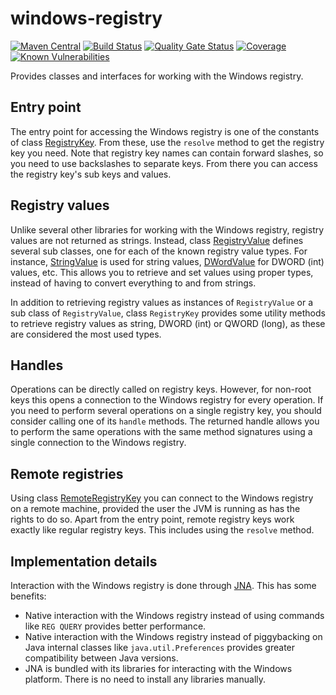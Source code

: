 # windows-registry
[![Maven Central](https://img.shields.io/maven-central/v/com.github.robtimus/windows-registry)](https://search.maven.org/artifact/com.github.robtimus/windows-registry)
[![Build Status](https://github.com/robtimus/windows-registry/actions/workflows/build.yml/badge.svg)](https://github.com/robtimus/windows-registry/actions/workflows/build.yml)
[![Quality Gate Status](https://sonarcloud.io/api/project_badges/measure?project=com.github.robtimus%3Awindows-registry&metric=alert_status)](https://sonarcloud.io/summary/overall?id=com.github.robtimus%3Awindows-registry)
[![Coverage](https://sonarcloud.io/api/project_badges/measure?project=com.github.robtimus%3Awindows-registry&metric=coverage)](https://sonarcloud.io/summary/overall?id=com.github.robtimus%3Awindows-registry)
[![Known Vulnerabilities](https://snyk.io/test/github/robtimus/windows-registry/badge.svg)](https://snyk.io/test/github/robtimus/windows-registry)

Provides classes and interfaces for working with the Windows registry.

## Entry point

The entry point for accessing the Windows registry is one of the constants of class [RegistryKey](https://robtimus.github.io/windows-registry/apidocs/com.github.robtimus.os.windows.registry/com/github/robtimus/os/windows/registry/RegistryKey.html). From these, use the `resolve` method to get the registry key you need. Note that registry key names can contain forward slashes, so you need to use backslashes to separate keys. From there you can access the registry key's sub keys and values.

## Registry values

Unlike several other libraries for working with the Windows registry, registry values are not returned as strings. Instead, class [RegistryValue](https://robtimus.github.io/windows-registry/apidocs/com.github.robtimus.os.windows.registry/com/github/robtimus/os/windows/registry/RegistryValue.html) defines several sub classes, one for each of the known registry value types. For instance, [StringValue](https://robtimus.github.io/windows-registry/apidocs/com.github.robtimus.os.windows.registry/com/github/robtimus/os/windows/registry/StringValue.html) is used for string values, [DWordValue](https://robtimus.github.io/windows-registry/apidocs/com.github.robtimus.os.windows.registry/com/github/robtimus/os/windows/registry/DWordValue.html) for DWORD (int) values, etc. This allows you to retrieve and set values using proper types, instead of having to convert everything to and from strings.

In addition to retrieving registry values as instances of `RegistryValue` or a sub class of `RegistryValue`, class `RegistryKey` provides some utility methods to retrieve registry values as string, DWORD (int) or QWORD (long), as these are considered the most used types.

## Handles

Operations can be directly called on registry keys. However, for non-root keys this opens a connection to the Windows registry for every operation. If you need to perform several operations on a single registry key, you should consider calling one of its `handle` methods. The returned handle allows you to perform the same operations with the same method signatures using a single connection to the Windows registry.

## Remote registries

Using class [RemoteRegistryKey](https://robtimus.github.io/windows-registry/apidocs/com.github.robtimus.os.windows.registry/com/github/robtimus/os/windows/registry/RemoteRegistryKey.html) you can connect to the Windows registry on a remote machine, provided the user the JVM is running as has the rights to do so. Apart from the entry point, remote registry keys work exactly like regular registry keys. This includes using the `resolve` method.

## Implementation details

Interaction with the Windows registry is done through [JNA](https://github.com/java-native-access/jna). This has some benefits:

* Native interaction with the Windows registry instead of using commands like `REG QUERY` provides better performance.
* Native interaction with the Windows registry instead of piggybacking on Java internal classes like `java.util.Preferences` provides greater compatibility between Java versions.
* JNA is bundled with its libraries for interacting with the Windows platform. There is no need to install any libraries manually.
